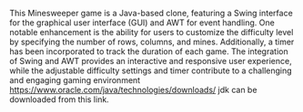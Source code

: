 This Minesweeper game is a Java-based clone, featuring a Swing interface for the graphical user interface (GUI) and AWT for event handling. One notable enhancement is the ability for users to customize the difficulty level by specifying the number of rows, columns, and mines. Additionally, a timer has been incorporated to track the duration of each game. The integration of Swing and AWT provides an interactive and responsive user experience, while the adjustable difficulty settings and timer contribute to a challenging and engaging gaming environment
https://www.oracle.com/java/technologies/downloads/ jdk can be downloaded from this link.
